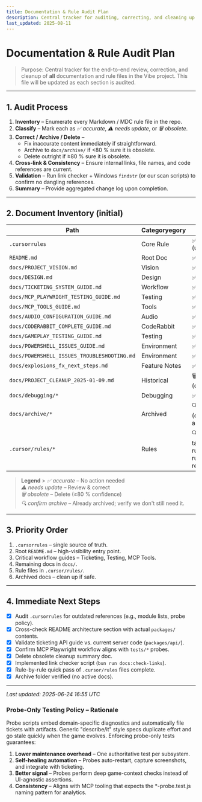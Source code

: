 ```yaml
---
title: Documentation & Rule Audit Plan
description: Central tracker for auditing, correcting, and cleaning up all docs and rule files in Vibe.
last_updated: 2025-08-11
---
```


# Documentation & Rule Audit Plan

> Purpose: Central tracker for the end-to-end review, correction, and cleanup of **all** documentation and rule files in the Vibe project. This file will be updated as each section is audited.

---

## 1. Audit Process

1. **Inventory** – Enumerate every Markdown / MDC rule file in the repo.
2. **Classify** – Mark each as _✅ accurate_, _⚠️ needs update_, or _🗑️ obsolete_.
3. **Correct / Archive / Delete** –
   - Fix inaccurate content immediately if straightforward.
   - Archive to `docs/archive/` if <80 % sure it is obsolete.
   - Delete outright if ≥80 % sure it is obsolete.
4. **Cross-link & Consistency** – Ensure internal links, file names, and code references are current.
5. **Validation** – Run link checker + Windows `findstr` (or our scan scripts) to confirm no dangling references.
6. **Summary** – Provide aggregated change log upon completion.

---

## 2. Document Inventory (initial)

| Path                                        | Categoryegory      | Status                                  |
| ------------------------------------------- | ------------- | --------------------------------------- |
| `.cursorrules`                              | Core Rule     | ✅ (updated)                            |
| `README.md`                                 | Root Doc      | ✅                                      |
| `docs/PROJECT_VISION.md`                    | Vision        | ✅                                      |
| `docs/DESIGN.md`                            | Design        | ✅                                      |
| `docs/TICKETING_SYSTEM_GUIDE.md`            | Workflow      | ✅                                      |
| `docs/MCP_PLAYWRIGHT_TESTING_GUIDE.md`      | Testing       | ✅                                      |
| `docs/MCP_TOOLS_GUIDE.md`                   | Tools         | ✅                                      |
| `docs/AUDIO_CONFIGURATION_GUIDE.md`         | Audio         | ✅                                      |
| `docs/CODERABBIT_COMPLETE_GUIDE.md`         | CodeRabbit    | ✅                                      |
| `docs/GAMEPLAY_TESTING_GUIDE.md`            | Testing       | ✅                                      |
| `docs/POWERSHELL_ISSUES_GUIDE.md`           | Environment   | ✅                                      |
| `docs/POWERSHELL_ISSUES_TROUBLESHOOTING.md` | Environment   | ✅                                      |
| `docs/explosions_fx_next_steps.md`          | Feature Notes | ✅                                      |
| `docs/PROJECT_CLEANUP_2025-01-09.md`        | Historical    | 🗑️ (deleted)                            |
| `docs/debugging/*`                          | Debugging     | ✅                                      |
| `docs/archive/*`                            | Archived      | 🔍 (confirm archive)                    |
| `.cursor/rules/*`                           | Rules         | 🔍 (needs targeted rule-by-rule review) |

> **Legend** > _✅ accurate_ – No action needed  
> _⚠️ needs update_ – Review & correct  
> _🗑️ obsolete_ – Delete (≥80 % confidence)  
> _🔍 confirm archive_ – Already archived; verify we don't still need it.

---

## 3. Priority Order

1. `.cursorrules` – single source of truth.
2. Root `README.md` – high-visibility entry point.
3. Critical workflow guides – Ticketing, Testing, MCP Tools.
4. Remaining docs in `docs/`.
5. Rule files in `.cursor/rules/`.
6. Archived docs – clean up if safe.

---

## 4. Immediate Next Steps

- [x] Audit `.cursorrules` for outdated references (e.g., module lists, probe policy).
- [x] Cross-check README architecture section with actual `packages/` contents.
- [x] Validate ticketing API guide vs. current server code (`packages/api/`).
- [x] Confirm MCP Playwright workflow aligns with `tests/*` probes.
- [x] Delete obsolete cleanup summary doc.
- [x] Implemented link checker script (`bun run docs:check-links`).
- [x] Rule-by-rule quick pass of `.cursor/rules` files complete.
- [x] Archive folder verified (no active docs).

---

_Last updated: 2025-06-24 16:55 UTC_

### Probe-Only Testing Policy – Rationale

Probe scripts embed domain-specific diagnostics and automatically file tickets with artifacts. Generic "describe/it" style specs duplicate effort and go stale quickly when the game evolves. Enforcing probe-only tests guarantees:

1. **Lower maintenance overhead** – One authoritative test per subsystem.
2. **Self-healing automation** – Probes auto-restart, capture screenshots, and integrate with ticketing.
3. **Better signal** – Probes perform deep game-context checks instead of UI-agnostic assertions.
4. **Consistency** – Aligns with MCP tooling that expects the \*-probe.test.js naming pattern for analytics.

